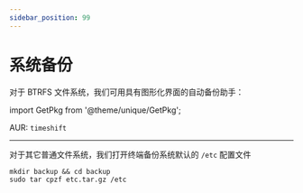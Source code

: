 ```yaml
---
sidebar_position: 99
---
```


# 系统备份

对于 BTRFS 文件系统，我们可用具有图形化界面的自动备份助手：

import GetPkg from '@theme/unique/GetPkg';

<GetPkg name="timeshift" apt dnf aur />

AUR: `timeshift`

---

对于其它普通文件系统，我们打开终端备份系统默认的 `/etc` 配置文件

    mkdir backup && cd backup
    sudo tar cpzf etc.tar.gz /etc
